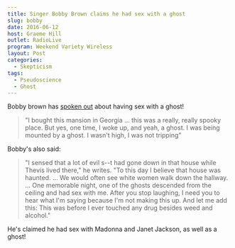 ```yaml
---
title: Singer Bobby Brown claims he had sex with a ghost
slug: bobby
date: 2016-06-12
host: Graeme Hill
outlet: RadioLive
program: Weekend Variety Wireless
layout: Post
categories:
  - Skepticism
tags:
  - Pseudoscience
  - Ghost
---
```


Bobby brown has [spoken out](http://www.nzherald.co.nz/entertainment/news/article.cfm?c_id=1501119&objectid=11652857) about having sex with a ghost!

<!-- more -->

> "I bought this mansion in Georgia ... this was a really, really spooky place. But yes, one time, I woke up, and yeah, a ghost. I was being mounted by a ghost. I wasn't high, I was not tripping"

Bobby's also said:

> "I sensed that a lot of evil s--t had gone down in that house while Thevis lived there," he writes. "To this day I believe that house was haunted. … We would often see white women walk down the hallway. … One memorable night, one of the ghosts descended from the ceiling and had sex with me. After you stop laughing, I need you to hear what I'm saying because I'm not making this up. And let me add this: This was before I ever touched any drug besides weed and alcohol."

He's claimed he had sex with Madonna and Janet Jackson, as well as a ghost!
